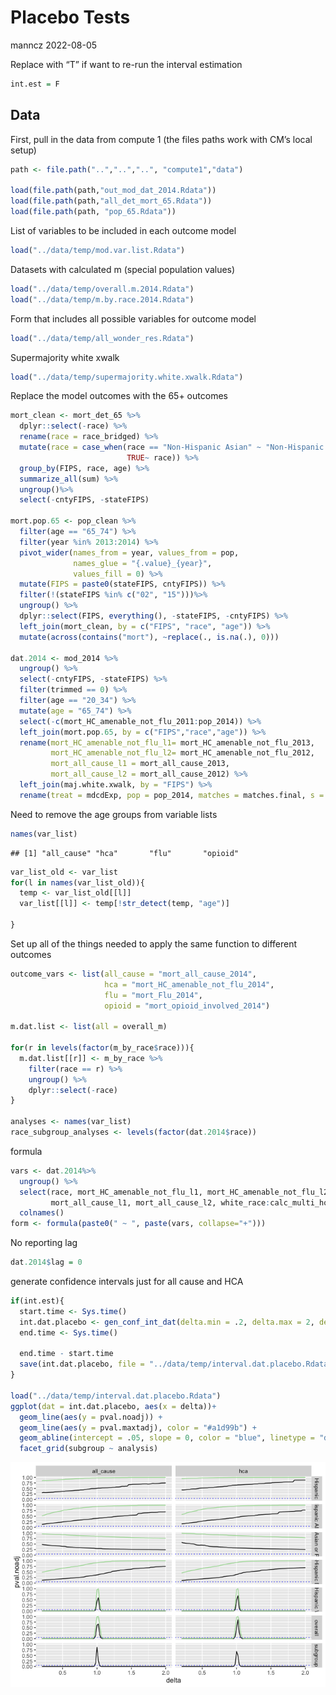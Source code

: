 Placebo Tests
================
manncz
2022-08-05

Replace with “T” if want to re-run the interval estimation

``` r
int.est = F
```

## Data

First, pull in the data from compute 1 (the files paths work with CM’s
local setup)

``` r
path <- file.path("..","..","..", "compute1","data")

load(file.path(path,"out_mod_dat_2014.Rdata"))
load(file.path(path,"all_det_mort_65.Rdata"))
load(file.path(path, "pop_65.Rdata"))
```

List of variables to be included in each outcome model

``` r
load("../data/temp/mod.var.list.Rdata")
```

Datasets with calculated m (special population values)

``` r
load("../data/temp/overall.m.2014.Rdata")
load("../data/temp/m.by.race.2014.Rdata")
```

Form that includes all possible variables for outcome model

``` r
load("../data/temp/all_wonder_res.Rdata")
```

Supermajority white xwalk

``` r
load("../data/temp/supermajority.white.xwalk.Rdata")
```

Replace the model outcomes with the 65+ outcomes

``` r
mort_clean <- mort_det_65 %>%
  dplyr::select(-race) %>%
  rename(race = race_bridged) %>%
  mutate(race = case_when(race == "Non-Hispanic Asian" ~ "Non-Hispanic Asian or Pacific Islander",
                          TRUE~ race)) %>%
  group_by(FIPS, race, age) %>%
  summarize_all(sum) %>%
  ungroup()%>%
  select(-cntyFIPS, -stateFIPS)

mort.pop.65 <- pop_clean %>%
  filter(age == "65_74") %>%
  filter(year %in% 2013:2014) %>%
  pivot_wider(names_from = year, values_from = pop,
              names_glue = "{.value}_{year}",
              values_fill = 0) %>%
  mutate(FIPS = paste0(stateFIPS, cntyFIPS)) %>%
  filter(!(stateFIPS %in% c("02", "15")))%>%
  ungroup() %>%
  dplyr::select(FIPS, everything(), -stateFIPS, -cntyFIPS) %>%
  left_join(mort_clean, by = c("FIPS", "race", "age")) %>%
  mutate(across(contains("mort"), ~replace(., is.na(.), 0)))

dat.2014 <- mod_2014 %>%
  ungroup() %>%
  select(-cntyFIPS, -stateFIPS) %>%
  filter(trimmed == 0) %>%
  filter(age == "20_34") %>%
  mutate(age = "65_74") %>%
  select(-c(mort_HC_amenable_not_flu_2011:pop_2014)) %>%
  left_join(mort.pop.65, by = c("FIPS","race","age")) %>%
  rename(mort_HC_amenable_not_flu_l1= mort_HC_amenable_not_flu_2013,
         mort_HC_amenable_not_flu_l2= mort_HC_amenable_not_flu_2012,
         mort_all_cause_l1 = mort_all_cause_2013,
         mort_all_cause_l2 = mort_all_cause_2012) %>%
  left_join(maj.white.xwalk, by = "FIPS") %>%
  rename(treat = mdcdExp, pop = pop_2014, matches = matches.final, s = maj_white)
```

Need to remove the age groups from variable lists

``` r
names(var_list)
```

    ## [1] "all_cause" "hca"       "flu"       "opioid"

``` r
var_list_old <- var_list
for(l in names(var_list_old)){
  temp <- var_list_old[[l]]
  var_list[[l]] <- temp[!str_detect(temp, "age")]
  
}
```

Set up all of the things needed to apply the same function to different
outcomes

``` r
outcome_vars <- list(all_cause = "mort_all_cause_2014",
                     hca = "mort_HC_amenable_not_flu_2014",
                     flu = "mort_Flu_2014",
                     opioid = "mort_opioid_involved_2014")

m.dat.list <- list(all = overall_m)

for(r in levels(factor(m_by_race$race))){
  m.dat.list[[r]] <- m_by_race %>%
    filter(race == r) %>%
    ungroup() %>%
    dplyr::select(-race)
}

analyses <- names(var_list)
race_subgroup_analyses <- levels(factor(dat.2014$race))
```

formula

``` r
vars <- dat.2014%>%
  ungroup() %>% 
  select(race, mort_HC_amenable_not_flu_l1, mort_HC_amenable_not_flu_l2,
         mort_all_cause_l1, mort_all_cause_l2, white_race:calc_multi_house, log_adult_w_a_cnt) %>%
  colnames()
form <- formula(paste0(" ~ ", paste(vars, collapse="+")))
```

No reporting lag

``` r
dat.2014$lag = 0
```

generate confidence intervals just for all cause and HCA

``` r
if(int.est){
  start.time <- Sys.time()
  int.dat.placebo <- gen_conf_int_dat(delta.min = .2, delta.max = 2, delta.by = .02, analys = analyses[1:2])
  end.time <- Sys.time()
  
  end.time - start.time
  save(int.dat.placebo, file = "../data/temp/interval.dat.placebo.Rdata")
}

load("../data/temp/interval.dat.placebo.Rdata")
ggplot(dat = int.dat.placebo, aes(x = delta))+
  geom_line(aes(y = pval.noadj)) + 
  geom_line(aes(y = pval.maxtadj), color = "#a1d99b") +
  geom_abline(intercept = .05, slope = 0, color = "blue", linetype = "dotted") +
  facet_grid(subgroup ~ analysis)
```

![](30-placebo-tests_files/figure-gfm/unnamed-chunk-12-1.png)<!-- -->
